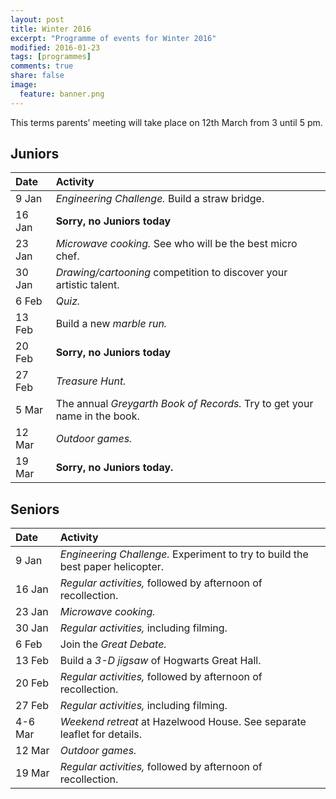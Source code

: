 ```yaml
---
layout: post
title: Winter 2016
excerpt: "Programme of events for Winter 2016"
modified: 2016-01-23
tags: [programmes]
comments: true
share: false
image:
  feature: banner.png
---
```


This terms parents’ meeting will take place on 12th March from 3 until 5 pm.

## Juniors

| Date | Activity |
|:--------|:-------|
| 9 Jan | *Engineering Challenge.* Build a straw bridge. |
| 16 Jan | **Sorry, no Juniors today** |
| 23 Jan | *Microwave cooking.* See who will be the best micro chef. |
| 30 Jan | *Drawing/cartooning* competition to discover your artistic talent. |
| 6 Feb | *Quiz.* |
| 13 Feb | Build a new *marble run.* |
| 20 Feb | **Sorry, no Juniors today** |
| 27 Feb | *Treasure Hunt.* |
| 5 Mar | The annual *Greygarth Book of Records.* Try to get your name in the book. |
| 12 Mar | *Outdoor games.* |
| 19 Mar | **Sorry, no Juniors today.** |

## Seniors

| Date | Activity |
|:--------|:-------|
| 9 Jan | *Engineering Challenge.* Experiment to try to build the best paper helicopter. |
| 16 Jan | *Regular activities,* followed by afternoon of recollection. |
| 23 Jan | *Microwave cooking.* |
| 30 Jan | *Regular activities,* including filming. |
| 6 Feb | Join the *Great Debate.* |
| 13 Feb | Build a *3-D jigsaw* of Hogwarts Great Hall. |
| 20 Feb | *Regular activities,* followed by afternoon of recollection. |
| 27 Feb | *Regular activities,* including filming. |
| 4-6 Mar | *Weekend retreat* at Hazelwood House. See separate leaflet for details. |
| 12 Mar | *Outdoor games.* |
| 19 Mar | *Regular activities,* followed by afternoon of recollection. |
